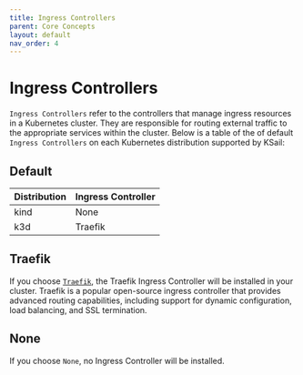 ```yaml
---
title: Ingress Controllers
parent: Core Concepts
layout: default
nav_order: 4
---
```


# Ingress Controllers

`Ingress Controllers` refer to the controllers that manage ingress resources in a Kubernetes cluster. They are responsible for routing external traffic to the appropriate services within the cluster. Below is a table of the of default `Ingress Controllers` on each Kubernetes distribution supported by KSail:

## Default

| Distribution | Ingress Controller |
| ------------ | ------------------ |
| kind         | None               |
| k3d          | Traefik            |

## Traefik

If you choose [`Traefik`](https://github.com/traefik/traefik-helm-chart), the Traefik Ingress Controller will be installed in your cluster. Traefik is a popular open-source ingress controller that provides advanced routing capabilities, including support for dynamic configuration, load balancing, and SSL termination.

## None

If you choose `None`, no Ingress Controller will be installed.
